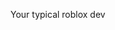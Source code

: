Your typical roblox dev

<!---
Roxaro/Roxaro is a ✨ special ✨ repository because its `README.md` (this file) appears on your GitHub profile.
You can click the Preview link to take a look at your changes.
--->
